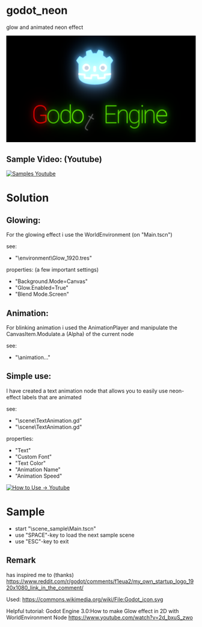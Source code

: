 # godot_neon
glow and animated neon effect

![Title](https://github.com/JDHunterZ/godot_neon/blob/master/_media/20200224_screen.png?raw=true "Title")

## Sample Video: (Youtube)
[![Samples Youtube](https://img.youtube.com/vi/Ly3TmzHI7ss/0.jpg)](https://www.youtube.com/watch?v=Ly3TmzHI7ss)

# Solution

## Glowing:
For the glowing effect i use the WorldEnvironment (on "Main.tscn")

see:
* "\environment\Glow_1920.tres"
 
properties: (a few important settings)
* "Background.Mode=Canvas"
* "Glow.Enabled=True"
* "Blend Mode.Screen"


## Animation:
For blinking animation i used the AnimationPlayer and manipulate the CanvasItem.Modulate.a (Alpha) of the current node

see:
* "\animation\..."


## Simple use:
I have created a text animation node that allows you to easily use neon-effect labels that are animated

see:
* "\scene\TextAnimation.gd"
* "\scene\TextAnimation.gd"

properties:
* "Text"
* "Custom Font"
* "Text Color" 
* "Animation Name"
* "Animation Speed"

[![How to Use -> Youtube](https://img.youtube.com/vi/Jnwkefrw9TY/0.jpg)](https://www.youtube.com/watch?v=Jnwkefrw9TY)

# Sample
* start "\scene_sample\Main.tscn"
* use "SPACE"-key to load the next sample scene
* use "ESC"-key to exit


## Remark

has inspired me to (thanks)
https://www.reddit.com/r/godot/comments/f1eua2/my_own_startup_logo_1920x1080_link_in_the_comment/

Used:
https://commons.wikimedia.org/wiki/File:Godot_icon.svg

Helpful tutorial:
Godot Engine 3.0:How to make Glow effect in 2D with WorldEnvironment Node
https://www.youtube.com/watch?v=2d_bxuS_zwo
